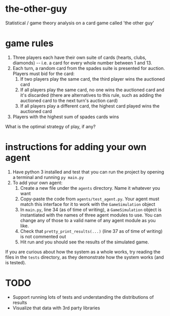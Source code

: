 # the-other-guy
Statistical / game theory analysis on a card game called 'the other guy'

# game rules
1. Three players each have their own suite of cards (hearts, clubs, diamonds) -- i.e. a card for every whole number between 1 and 13.
2. Each turn, a random card from the spades suite is presented for auction. Players must bid for the card:
   1. If two players play the same card, the third player wins the auctioned card
   2. If all players play the same card, no one wins the auctioned card and it's discarded (there are alternatives to this rule, such as adding the auctioned card to the next turn's auction card)
   3. If all players play a different card, the highest card played wins the auctioned card
3. Players with the highest sum of spades cards wins

What is the optimal strategy of play, if any?

# instructions for adding your own agent
1. Have python 3 installed and test that you can run the project by opening a terminal and running `py main.py`
2. To add your own agent:
   1. Create a new file under the `agents` directory. Name it whatever you want
   2. Copy-paste the code from `agents/test_agent.py`. Your agent must match this interface for it to work with the `GameSimulation` object
   3. In `main.py`, line 34 (as of time of writing), a `GameSimulation` object is instantiated with the names of three agent modules to use. You can change any of those to a valid name of any agent module as you like.
   4. Check that `pretty_print_results(...)` (line 37 as of time of writing) is not commented out
   5. Hit run and you should see the results of the simulated game.

If you are curious about how the system as a whole works, try reading the files in the `tests` directory, as they demonstrate how the system works (and is tested).

# TODO
* Support running lots of tests and understanding the distributions of results
* Visualize that data with 3rd party libraries

